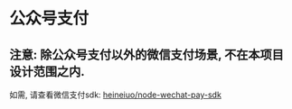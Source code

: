 # 公众号支付

## 注意: 除公众号支付以外的微信支付场景, 不在本项目设计范围之内.
如需, 请查看微信支付sdk:
[heineiuo/node-wechat-pay-sdk](https://github.com/heineiuo/node-wechat-pay-sdk)